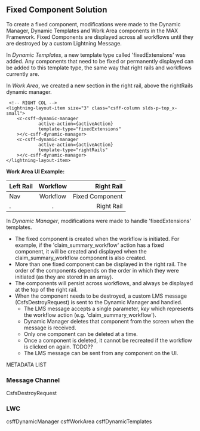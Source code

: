 ## Fixed Component Solution

To create a fixed component, modifications were made to the Dynamic Manager, Dynamic Templates and Work Area components in the MAX Framework. Fixed Components are displayed across all workflows until they are destroyed by a custom Lightning Message.

In *Dynamic Templates*, a new template type called 'fixedExtensions' was added. Any components that need to be fixed or permanently displayed can be added to this template type, the same way that right rails and workflows currently are.

In *Work Area*, we created a new section in the right rail, above the rightRails dynamic manager.
```
 <!-- RIGHT COL -->
<lightning-layout-item size="3" class="csff-column slds-p-top_x-small">
    <c-csff-dynamic-manager
            active-action={activeAction}
            template-type="fixedExtensions"
    ></c-csff-dynamic-manager>
    <c-csff-dynamic-manager
            active-action={activeAction}
            template-type="rightRails"
    ></c-csff-dynamic-manager>
</lightning-layout-item>
```

**Work Area UI Example:**

Left Rail | Workflow | Right Rail
| :--- | :---: | ---:
Nav  | Workflow | Fixed Component
 . | . | Right Rail

In *Dynamic Manager*, modifications were made to handle 'fixedExtensions' templates.
- The fixed component is created when the workflow is initiated. For example, if the 'claim_summary_workflow' action has a fixed component, it will be created and displayed when the claim_summary_workflow component is also created.
- More than one fixed component can be displayed in the right rail. The order of the components depends on the order in which they were initiated (as they are stored in an array).
- The components will persist across workflows, and always be displayed at the top of the right rail.
- When the component needs to be destroyed, a custom LMS message (CsfsDestroyRequest) is sent to the Dynamic Manager and handled. 
	- The LMS message accepts a single parameter, *key* which represents the workflow action (e.g. 'claim_summary_workflow'). 
	- Dynamic Manager deletes that component from the screen when the message is received.
	- Only one component can be deleted at a time.
	- Once a component is deleted, it cannot be recreated if the workflow is clicked on again. TODO??
	- The LMS message can be sent from any component on the UI.


METADATA LIST
### Message Channel
CsfsDestroyRequest

### LWC
csffDynamicManager
csffWorkArea
csffDynamicTemplates
